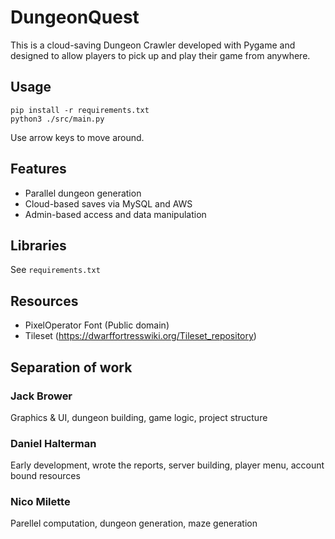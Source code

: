 # DungeonQuest
This is a cloud-saving Dungeon Crawler developed with Pygame and designed to allow players to pick up and play their game from anywhere.

## Usage
```
pip install -r requirements.txt
python3 ./src/main.py
```
Use arrow keys to move around.

## Features
- Parallel dungeon generation
- Cloud-based saves via MySQL and AWS
- Admin-based access and data manipulation

## Libraries
See `requirements.txt`

## Resources
- PixelOperator Font (Public domain)
- Tileset (https://dwarffortresswiki.org/Tileset_repository)

## Separation of work
### Jack Brower
Graphics & UI, dungeon building, game logic, project structure

### Daniel Halterman
Early development, wrote the reports, server building, player menu, account bound resources

### Nico Milette
Parellel computation, dungeon generation, maze generation